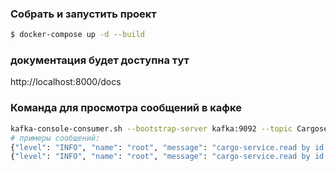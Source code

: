 ### Собрать и запустить проект
```sh
$ docker-compose up -d --build
```

### документация будет доступна тут
http://localhost:8000/docs

### Команда для просмотра сообщений в кафке
```sh 
kafka-console-consumer.sh --bootstrap-server kafka:9092 --topic Cargoservice --from-beginning
# примеры сообщений:
{"level": "INFO", "name": "root", "message": "cargo-service.read by id 2", "datetime": "2024-11-23 20:02:23.875808"}
{"level": "INFO", "name": "root", "message": "cargo-service.read by id 2", "datetime": "2024-11-23 20:02:32.552408"}
```
